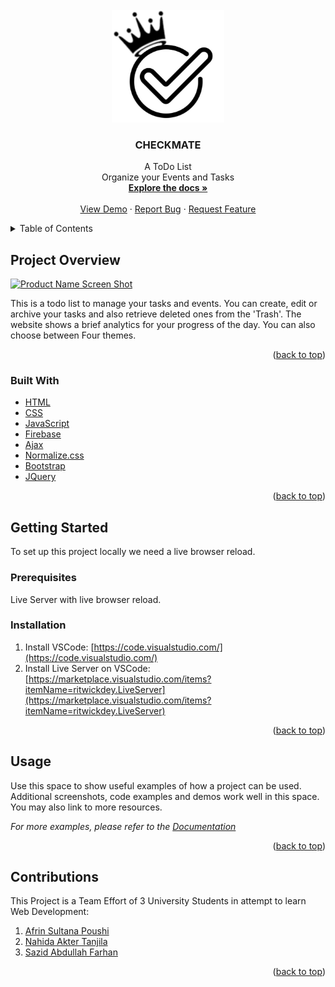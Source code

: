 <div id="top"></div>


<!-- PROJECT SHIELDS -->
<!--
*** I'm using markdown "reference style" links for readability.
*** Reference links are enclosed in brackets [ ] instead of parentheses ( ).
*** See the bottom of this document for the declaration of the reference variables
*** for contributors-url, forks-url, etc. This is an optional, concise syntax you may use.
*** https://www.markdownguide.org/basic-syntax/#reference-style-links
-->




<!-- PROJECT LOGO -->
<br />
<div align="center">
  <a href="https://github.com/SazidAF/CheckMate">
    <img src="/Resources/img/logo-copy.jpg" alt="Logo" width="180" height="180">
  </a>

<h3 align="center">CHECKMATE</h3>

  <p align="center">
    A ToDo List<br>Organize your Events and Tasks
    <br />
    <a href="https://github.com/SazidAF/CheckMate"><strong>Explore the docs »</strong></a>
    <br />
    <br />
    <a href="https://github.com/SazidAF/CheckMate">View Demo</a>
    ·
    <a href="https://github.com/SazidAF/CheckMate/issues">Report Bug</a>
    ·
    <a href="https://github.com/SazidAF/CheckMate/issues">Request Feature</a>
  </p>
</div>



<!-- TABLE OF CONTENTS -->
<details>
  <summary>Table of Contents</summary>
  <ol>
    <li>
      <a href="#about-the-project">Project Overview</a>
      <ul>
        <li><a href="#built-with">Built With</a></li>
      </ul>
    </li>
    <li>
      <a href="#getting-started">Getting Started</a>
      <ul>
        <li><a href="#prerequisites">Prerequisites</a></li>
        <li><a href="#installation">Installation</a></li>
      </ul>
    </li>
    <li><a href="#usage">Usage</a></li>
    
    <li><a href="#contribution">Contributing</a></li>
  
  
    <li><a href="#acknowledgments">Acknowledgments</a></li>
  </ol>
</details>



<!-- ABOUT THE PROJECT -->
## Project Overview

[![Product Name Screen Shot][product-screenshot]](https://example.com)

This is a todo list to manage your tasks and events. You can create, edit or archive your tasks and also retrieve deleted ones from the 'Trash'. The website shows a brief analytics for your progress of the day. You can also choose between Four themes.

<p align="right">(<a href="#top">back to top</a>)</p>



### Built With

* [HTML](https://www.w3schools.com/html/)
* [CSS](https://www.w3schools.com/css/)
* [JavaScript](https://www.w3schools.com/js/)
* [Firebase](https://firebase.google.com/)
* [Ajax](https://www.w3schools.com/js/js_ajax_intro.asp)
* [Normalize.css](https://necolas.github.io/normalize.css/)
* [Bootstrap](https://getbootstrap.com)
* [JQuery](https://jquery.com)

<p align="right">(<a href="#top">back to top</a>)</p>



<!-- GETTING STARTED -->
## Getting Started

To set up this project locally we need  a live browser reload. 


### Prerequisites
Live Server with live browser reload.

### Installation

1. Install VSCode: [https://code.visualstudio.com/](https://code.visualstudio.com/)
2. Install Live Server on VSCode: [https://marketplace.visualstudio.com/items?itemName=ritwickdey.LiveServer](https://marketplace.visualstudio.com/items?itemName=ritwickdey.LiveServer)


<p align="right">(<a href="#top">back to top</a>)</p>



<!-- USAGE EXAMPLES -->
## Usage

Use this space to show useful examples of how a project can be used. Additional screenshots, code examples and demos work well in this space. You may also link to more resources.

_For more examples, please refer to the [Documentation](https://example.com)_

<p align="right">(<a href="#top">back to top</a>)</p>



<!-- CONTRIBUTIONS -->
## Contributions

This Project is a Team Effort of 3 University Students in attempt to learn Web Development:
1. [Afrin Sultana Poushi](https://github.com/Afrin-Poushi)
2. [Nahida Akter Tanjila](https://github.com/ntanjila)
3. [Sazid Abdullah Farhan](https://github.com/SazidAF)

<p align="right">(<a href="#top">back to top</a>)</p>





<!-- MARKDOWN LINKS & IMAGES -->
<!-- https://www.markdownguide.org/basic-syntax/#reference-style-links -->
[contributors-shield]: https://img.shields.io/github/contributors/github_username/repo_name.svg?style=for-the-badge
[contributors-url]: https://github.com/github_username/repo_name/graphs/contributors
[forks-shield]: https://img.shields.io/github/forks/github_username/repo_name.svg?style=for-the-badge
[forks-url]: https://github.com/github_username/repo_name/network/members
[stars-shield]: https://img.shields.io/github/stars/github_username/repo_name.svg?style=for-the-badge
[stars-url]: https://github.com/github_username/repo_name/stargazers
[issues-shield]: https://img.shields.io/github/issues/github_username/repo_name.svg?style=for-the-badge
[issues-url]: https://github.com/github_username/repo_name/issues
[license-shield]: https://img.shields.io/github/license/github_username/repo_name.svg?style=for-the-badge
[license-url]: https://github.com/github_username/repo_name/blob/master/LICENSE.txt
[linkedin-shield]: https://img.shields.io/badge/-LinkedIn-black.svg?style=for-the-badge&logo=linkedin&colorB=555
[linkedin-url]: https://linkedin.com/in/linkedin_username
[product-screenshot]: images/screenshot.png
